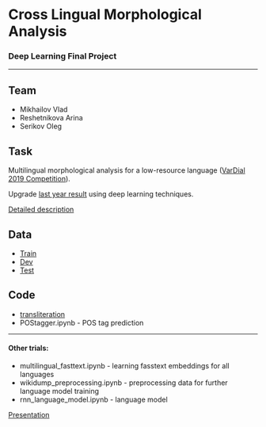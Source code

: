 # Cross Lingual Morphological Analysis
### Deep Learning Final Project

---

## Team

- Mikhailov Vlad
- Reshetnikova Arina
- Serikov Oleg

## Task

Multilingual morphological analysis for a low-resource language ([VarDial 2019 Competition](https://github.com/ftyers/vardial-shared-task)).

Upgrade [last year result](https://www.aclweb.org/anthology/W19-1415.pdf) using deep learning techniques.

[Detailed description](https://docs.google.com/document/d/1iVaGEvkJm2wbELNv74AJYCofToSNaSOc2fWlrMY8xfw/edit#heading=h.p7fj7q5ek1cq)

## Data

- [Train](https://github.com/ftyers/vardial-shared-task/blob/master/train/trk-uncovered)
- [Dev](https://github.com/ftyers/vardial-shared-task/blob/master/dev/trk-uncovered)
- [Test](https://github.com/ftyers/vardial-shared-task/blob/master/test/trk-uncovered)

## Code

- [transliteration](https://github.com/HSE-CROSS-LING-DL/transliteration-tur)
- POStagger.ipynb - POS tag prediction
---
#### Other trials:
- multilingual_fasttext.ipynb - learning fasstext embeddings for all languages
- wikidump_preprocessing.ipynb - preprocessing data for further language model training
- rnn_language_model.ipynb - language model

[Presentation](https://docs.google.com/presentation/d/1BsMvcf_Irg1cm1ITF-c1RklAlF0tzvXRw8NpJbARCrU/edit#slide=id.g6cc047a59b_0_60)
